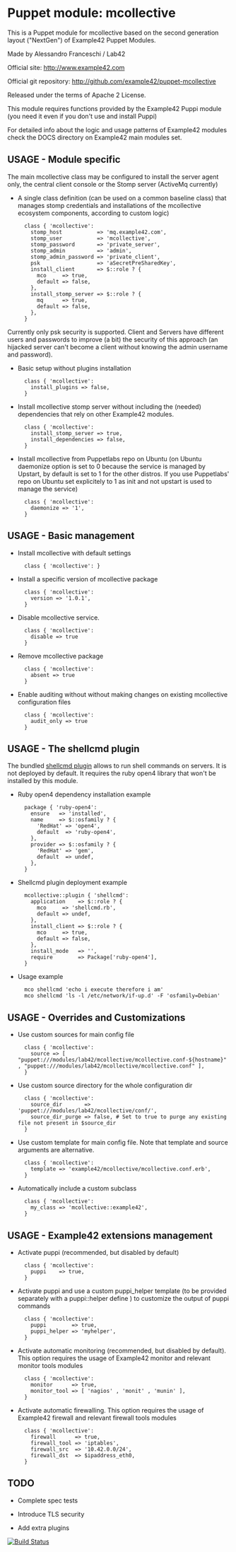 # Puppet module: mcollective

This is a Puppet module for mcollective based on the second generation layout ("NextGen") of Example42 Puppet Modules.

Made by Alessandro Franceschi / Lab42

Official site: http://www.example42.com

Official git repository: http://github.com/example42/puppet-mcollective

Released under the terms of Apache 2 License.

This module requires functions provided by the Example42 Puppi module (you need it even if you don't use and install Puppi)

For detailed info about the logic and usage patterns of Example42 modules check the DOCS directory on Example42 main modules set.

## USAGE - Module specific

The main mcollective class may be configured to install the server agent only, the central client console or the  Stomp server (ActiveMq currently)

* A single class definition (can be used on a common baseline class) that manages stomp credentials and installations of the mcollective ecosystem components, according to custom logic)

        class { 'mcollective':
          stomp_host           => 'mq.example42.com',
          stomp_user           => 'mcollective',
          stomp_password       => 'private_server',
          stomp_admin          => 'admin',
          stomp_admin_password => 'private_client',
          psk                  => 'aSecretPreSharedKey',
          install_client       => $::role ? {
            mco     => true,
            default => false,
          },
          install_stomp_server => $::role ? {
            mq      => true,
            default => false,
          },
        }

Currently only psk security is supported. Client and Servers have different users and passwords to improve (a bit) the security of this approach (an hijacked server can't become a client without knowing the admin username and password).

* Basic setup without plugins installation

        class { 'mcollective':
          install_plugins => false,
        }

* Install mcollective stomp server without including the (needed) dependencies that rely on other Example42 modules.

        class { 'mcollective':
          install_stomp_server => true,
          install_dependencies => false,
        }

* Install mcollective from Puppetlabs repo on Ubuntu (on Ubuntu daemonize option is set to 0 because the service is managed by Upstart, by default is set to 1 for the other distros. If you use Puppetlabs' repo on Ubuntu set explicitely to 1 as init and not upstart is used to manage the service)

        class { 'mcollective':
          daemonize => '1',
        }

## USAGE - Basic management

* Install mcollective with default settings

        class { 'mcollective': }

* Install a specific version of mcollective package

        class { 'mcollective':
          version => '1.0.1',
        }

* Disable mcollective service.

        class { 'mcollective':
          disable => true
        }

* Remove mcollective package

        class { 'mcollective':
          absent => true
        }

* Enable auditing without without making changes on existing mcollective configuration files

        class { 'mcollective':
          audit_only => true
        }

## USAGE - The shellcmd plugin

The bundled [shellcmd plugin](https://github.com/slivarez/mcollective-shellcmd-agent)
allows to run shell commands on servers. It is not deployed by default.
It requires the ruby open4 library that won't be installed by this
module.

* Ruby open4 dependency installation example

        package { 'ruby-open4':
          ensure   => 'installed',
          name     => $::osfamily ? {
            'RedHat' => 'open4',
            default  => 'ruby-open4',
          },
          provider => $::osfamily ? {
            'RedHat' => 'gem',
            default  => undef,
          },
        }

* Shellcmd plugin deployment example

        mcollective::plugin { 'shellcmd':
          application    => $::role ? {
            mco     => 'shellcmd.rb',
            default => undef,
          },
          install_client => $::role ? {
            mco     => true,
            default => false,
          },
          install_mode   => '',
          require        => Package['ruby-open4'],
        }

* Usage example

        mco shellcmd 'echo i execute therefore i am'
        mco shellcmd 'ls -l /etc/network/if-up.d' -F 'osfamily=Debian'

## USAGE - Overrides and Customizations
* Use custom sources for main config file 

        class { 'mcollective':
          source => [ "puppet:///modules/lab42/mcollective/mcollective.conf-${hostname}" , "puppet:///modules/lab42/mcollective/mcollective.conf" ], 
        }


* Use custom source directory for the whole configuration dir

        class { 'mcollective':
          source_dir       => 'puppet:///modules/lab42/mcollective/conf/',
          source_dir_purge => false, # Set to true to purge any existing file not present in $source_dir
        }

* Use custom template for main config file. Note that template and source arguments are alternative. 

        class { 'mcollective':
          template => 'example42/mcollective/mcollective.conf.erb',
        }

* Automatically include a custom subclass

        class { 'mcollective':
          my_class => 'mcollective::example42',
        }


## USAGE - Example42 extensions management 
* Activate puppi (recommended, but disabled by default)

        class { 'mcollective':
          puppi    => true,
        }

* Activate puppi and use a custom puppi_helper template (to be provided separately with a puppi::helper define ) to customize the output of puppi commands 

        class { 'mcollective':
          puppi        => true,
          puppi_helper => 'myhelper', 
        }

* Activate automatic monitoring (recommended, but disabled by default). This option requires the usage of Example42 monitor and relevant monitor tools modules

        class { 'mcollective':
          monitor      => true,
          monitor_tool => [ 'nagios' , 'monit' , 'munin' ],
        }

* Activate automatic firewalling. This option requires the usage of Example42 firewall and relevant firewall tools modules

        class { 'mcollective':       
          firewall      => true,
          firewall_tool => 'iptables',
          firewall_src  => '10.42.0.0/24',
          firewall_dst  => $ipaddress_eth0,
        }


## TODO

* Complete spec tests

* Introduce TLS security

* Add extra plugins

[![Build Status](https://travis-ci.org/example42/puppet-mcollective.png?branch=master)](https://travis-ci.org/example42/puppet-mcollective)
